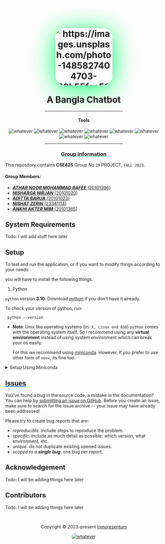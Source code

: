 <h1 align="center">
   <p align="center">
      <img src="StaticAssets/Potro%20Bahok%20(1024%20x%201024%20px).png"
        style="border-radius: 35px; box-shadow: 0px 10px 75px rgb(5,255,105);"
         height="185px"
         width="185px"
        alt="https://images.unsplash.com/photo-1485827404703-89b55fcc595e?auto=format&fit=crop&q=80&w=2670&ixlib=rb-4.0.3&ixid=M3wxMjA3fDB8MHxwaG90by1wYWdlfHx8fGVufDB8fHx8fA%3D%3D">
   </p>
   A Bangla Chatbot
</h1> 

<div align="center">
    <hr width="250px"/>   
        <h4>Tools</h4>
        <p align="center">
            <img src="https://img.shields.io/badge/PyCharm-000000.svg?&style=for-the-badge&logo=PyCharm&logoColor=white"  alt="whatever">
            <img src="https://img.shields.io/badge/Jupyter-F37626.svg?&style=for-the-badge&logo=Jupyter&logoColor=white"  alt="whatever">
            <img src="https://img.shields.io/badge/Pop!_OS 22.04-48B9C7?style=for-the-badge&logo=Pop!_OS&logoColor=white"  alt="whatever">
            <img src="https://img.shields.io/badge/Quadro-RTX8000-76B900?style=for-the-badge&logo=nvidia&logoColor=white"  alt="whatever">
            <img src="https://img.shields.io/badge/nvidia geforce-RTX 3070-76B900?style=for-the-badge&logo=nvidia&logoColor=white"  alt="whatever">
            <img src="https://img.shields.io/badge/Python 3.10-FFD43B?style=for-the-badge&logo=python&logoColor=blue"  alt="whatever">
            <img src="https://img.shields.io/badge/conda-342B029.svg?&style=for-the-badge&logo=anaconda&logoColor=white"  alt="whatever">
            <img src="https://img.shields.io/badge/PyTorch-EE4C2C?style=for-the-badge&logo=pytorch&logoColor=white"  alt="whatever">
        </p>
    <hr width="250px"/>   
</div>

<h3 align="center" style="text-decoration: underline; text-decoration-color: #00f260; ">
   Group Information
</h3>

This repository contains **CSE425** Group No `29` PROJECT, `FALL 2023`.

#### Group Members: 

* [**_ATHAR NOOR MOHAMMAD RAFEE_** \[20101396\]](https://github.com/Inmoresentum)
* [**_NISHARGA NIRJAN_** \[20101020\]](https://github.com/Nisharga-Nirjan)
* [**_ADITTA BARUA_** \[20101023\]](https://github.com/SquarePants21)
* [**_NISHAT ZERIN_** \[23341114\]](https://github.com/Nishat-Zerin)
* [**_ANKHI AKTER MIM_** \[20101365\]](https://github.com/AnkhiMim)

## System Requirements

Todo: I will add stuff here later

## Setup

To test and run the application, or if you want to modify things according to your needs

you will have to install the following things.

1. Python

`python` version **3.10**. Download [python](https://www.python.org/downloads/release/python-31013/) if you don't have it
already.

To check your version of python, run:

   ```shell
    python --version
   ```

- **Note**: Unix like operating systems (`OS X, Linux and BSD`) `python` comes with the operating system itself.
  So I recommend using any **virtual environment** instead of using system environment which can break your os easily.

  For this we recommend using [miniconda](https://docs.conda.io/projects/miniconda/en/latest/). However, if you prefer to
  use other form of `venv`, its fine too.

<details>
<summary>Setup Using Miniconda</summary>

1. First make sure that you have [miniconda](https://docs.conda.io/projects/miniconda/en/latest/) 
   or [anaconda](https://www.anaconda.com/) is installed. If not please installed from the respective 
   website as per your system and `add/export` necessary `enviroment varialbes`.
2. Create a python environment using `conda`. Below its creating a **python 3.10** where the environment
   name is `myenv`. You can give any valid name.

    ```shell
    conda create --name myenv python=3.10
    ````
    Now **activate** the newly created conda environment
    ```shell
    conda activate myenv
    ```
   make sure to replace `myenv` with the environment name that you have given when you created the environment.
3. Now Clone the repo if you haven't already

   make sure that you have [git](https://git-scm.com/downloads) installed.
   To check run `git --version` in your
   terminal.

   ```shell
   git clone https://github.com/Inmoresentum/BanglaChatBot.git
   ```

4. Change directory to the project directory

    ```shell
    cd  BanglaChatBot
     ```

5. Now install the necessary dependence by running the below command in your terminal
    ```shell
    pip install -r requirements.txt
    ```
    Now you can Open this directory using your favourite text editor or IDE and enjoy ^_^ 
</details>

<h2 style="text-decoration: underline; text-decoration-color: #0575e6"> Issues </h2>

You've found a bug in the source code, a mistake in the documentation?
You can help
by [submitting an issue on GitHub](https://github.com/Inmoresentum/BanglaChatBot/issues).
Before you create an issue, make sure to search for the issue archive -- your issue may have already been addressed!

Please try to create bug reports that are:

- _reproducible._ include steps to reproduce the problem.
- _specific._ include as much detail as possible: which version, what environment, etc.
- _unique._ do not duplicate existing opened issues.
- _scoped to a **single bug**._ one bug per report.

## Acknowledgement
Todo: I will be adding things here later
## Contributors
Todo: I will be adding things here later

&#160;

<p align="center">Copyright &copy; 2023-present 
   <a href="https://github.com/Inmoresentum" target="_blank">Inmoresentum</a>
</p>

<p align="center">
   <a href="LICENSE">
      <img src="https://img.shields.io/static/v1.svg?style=for-the-badge&label=License&message=Apache-2.0&colorA=1A500&colorB=F69B4"
         alt="whatever" style="border-radius: 5px"/>
   </a>
</p>